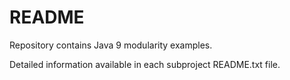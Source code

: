 # README #

Repository contains Java 9 modularity examples.

Detailed information available in each subproject README.txt file.
